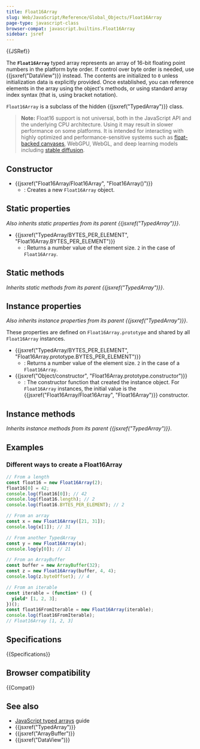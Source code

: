 ```yaml
---
title: Float16Array
slug: Web/JavaScript/Reference/Global_Objects/Float16Array
page-type: javascript-class
browser-compat: javascript.builtins.Float16Array
sidebar: jsref
---
```


{{JSRef}}

The **`Float16Array`** typed array represents an array of 16-bit floating point numbers in the platform byte order. If control over byte order is needed, use {{jsxref("DataView")}} instead. The contents are initialized to `0` unless initialization data is explicitly provided. Once established, you can reference elements in the array using the object's methods, or using standard array index syntax (that is, using bracket notation).

`Float16Array` is a subclass of the hidden {{jsxref("TypedArray")}} class.

> **Note:** Float16 support is not universal, both in the JavaScript API and the underlying CPU architecture. Using it may result in slower performance on some platforms. It is intended for interacting with highly optimized and performance-sensitive systems such as [float-backed canvases](https://github.com/w3c/ColorWeb-CG/blob/main/canvas_float.md), WebGPU, WebGL, and deep learning models including [stable diffusion](https://github.com/huggingface/blog/blob/main/stable_diffusion.md).

## Constructor

- {{jsxref("Float16Array/Float16Array", "Float16Array()")}}
  - : Creates a new `Float16Array` object.

## Static properties

_Also inherits static properties from its parent {{jsxref("TypedArray")}}_.

- {{jsxref("TypedArray/BYTES_PER_ELEMENT", "Float16Array.BYTES_PER_ELEMENT")}}
  - : Returns a number value of the element size. `2` in the case of `Float16Array`.

## Static methods

_Inherits static methods from its parent {{jsxref("TypedArray")}}_.

## Instance properties

_Also inherits instance properties from its parent {{jsxref("TypedArray")}}_.

These properties are defined on `Float16Array.prototype` and shared by all `Float16Array` instances.

- {{jsxref("TypedArray/BYTES_PER_ELEMENT", "Float16Array.prototype.BYTES_PER_ELEMENT")}}
  - : Returns a number value of the element size. `2` in the case of a `Float16Array`.
- {{jsxref("Object/constructor", "Float16Array.prototype.constructor")}}
  - : The constructor function that created the instance object. For `Float16Array` instances, the initial value is the {{jsxref("Float16Array/Float16Array", "Float16Array")}} constructor.

## Instance methods

_Inherits instance methods from its parent {{jsxref("TypedArray")}}_.

## Examples

### Different ways to create a Float16Array

```js
// From a length
const float16 = new Float16Array(2);
float16[0] = 42;
console.log(float16[0]); // 42
console.log(float16.length); // 2
console.log(float16.BYTES_PER_ELEMENT); // 2

// From an array
const x = new Float16Array([21, 31]);
console.log(x[1]); // 31

// From another TypedArray
const y = new Float16Array(x);
console.log(y[0]); // 21

// From an ArrayBuffer
const buffer = new ArrayBuffer(32);
const z = new Float16Array(buffer, 4, 4);
console.log(z.byteOffset); // 4

// From an iterable
const iterable = (function* () {
  yield* [1, 2, 3];
})();
const float16FromIterable = new Float16Array(iterable);
console.log(float16FromIterable);
// Float16Array [1, 2, 3]
```

## Specifications

{{Specifications}}

## Browser compatibility

{{Compat}}

## See also

- [JavaScript typed arrays](/en-US/docs/Web/JavaScript/Guide/Typed_arrays) guide
- {{jsxref("TypedArray")}}
- {{jsxref("ArrayBuffer")}}
- {{jsxref("DataView")}}
